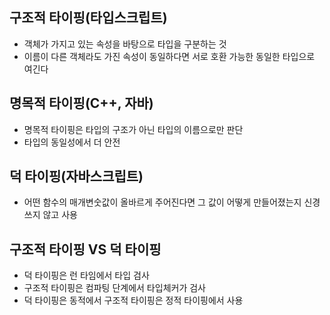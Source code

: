 
## 구조적 타이핑(타입스크립트)
- 객체가 가지고 있는 속성을 바탕으로 타입을 구분하는 것
- 이름이 다른 객체라도 가진 속성이 동일하다면 서로 호환 가능한 동일한 타입으로 여긴다


## 명목적 타이핑(C++, 자바)
- 명목적 타이핑은 타입의 구조가 아닌 타입의 이름으로만 판단
- 타입의 동일성에서 더 안전

## 덕 타이핑(자바스크립트)
- 어떤 함수의 매개변숫값이 올바르게 주어진다면 그 값이 어떻게 만들어졌는지 신경 쓰지 않고 사용


## 구조적 타이핑 VS 덕 타이핑
- 덕 타이핑은 런 타임에서 타입 검사
- 구조적 타이핑은 컴파팅 단계에서 타입체커가 검사
- 덕 타이핑은 동적에서 구조적 타이핑은 정적 타이핑에서 사용
